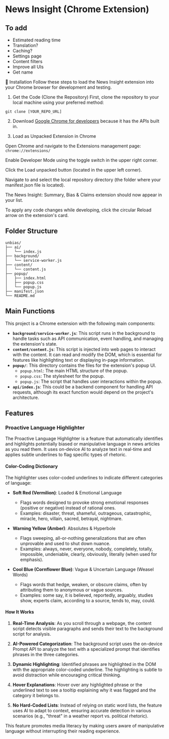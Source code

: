 # News Insight (Chrome Extension)


## To add
- Estimated reading time
- Translation?
- Caching?
- Settings page
- Content filters
- Improve all UIs
- Get name

🚀 Installation
Follow these steps to load the News Insight extension into your Chrome browser for development and testing.

1. Get the Code (Clone the Repository)
First, clone the repository to your local machine using your preferred method:

```
git clone [YOUR_REPO_URL]
```

2. Download [Google Chrome for developers](https://www.google.com/chrome/dev/) because it has the APIs built in.

3. Load as Unpacked Extension in Chrome

Open Chrome and navigate to the Extensions management page: ```chrome://extensions/```

Enable Developer Mode using the toggle switch in the upper right corner.

Click the Load unpacked button (located in the upper left corner).

Navigate to and select the local repository directory (the folder where your manifest.json file is located).

The News Insight: Summary, Bias & Claims extension should now appear in your list. 


To apply any code changes while developing, click the circular Reload arrow on the extension's card.



## Folder Structure

```
unbias/
├── ai/
│   └── index.js
├── background/
│   └── service-worker.js
├── content/
│   └── content.js
├── popup/
│   ├── index.html
│   ├── popup.css
│   └── popup.js
├── manifest.json
└── README.md
```

## Main Functions

This project is a Chrome extension with the following main components:

*   **`background/service-worker.js`**: This script runs in the background to handle tasks such as API communication, event handling, and managing the extension's state.
*   **`content/content.js`**: This script is injected into web pages to interact with the content. It can read and modify the DOM, which is essential for features like highlighting text or displaying in-page information.
*   **`popup/`**: This directory contains the files for the extension's popup UI.
    *   `popup.html`: The main HTML structure of the popup.
    *   `popup.css`: The stylesheet for the popup.
    *   `popup.js`: The script that handles user interactions within the popup.
*   **`api/index.js`**: This could be a backend component for handling API requests, although its exact function would depend on the project's architecture.

## Features

### Proactive Language Highlighter

The Proactive Language Highlighter is a feature that automatically identifies and highlights potentially biased or manipulative language in news articles as you read them. It uses on-device AI to analyze text in real-time and applies subtle underlines to flag specific types of rhetoric.

#### Color-Coding Dictionary

The highlighter uses color-coded underlines to indicate different categories of language:

- **Soft Red (Vermilion)**: Loaded & Emotional Language
  - Flags words designed to provoke strong emotional responses (positive or negative) instead of rational ones.
  - Examples: disaster, threat, shameful, outrageous, catastrophic, miracle, hero, villain, sacred, betrayal, nightmare.

- **Warning Yellow (Amber)**: Absolutes & Hyperbole
  - Flags sweeping, all-or-nothing generalizations that are often unprovable and used to shut down nuance.
  - Examples: always, never, everyone, nobody, completely, totally, impossible, undeniable, clearly, obviously, literally (when used for emphasis).

- **Cool Blue (Cornflower Blue)**: Vague & Uncertain Language (Weasel Words)
  - Flags words that hedge, weaken, or obscure claims, often by attributing them to anonymous or vague sources.
  - Examples: some say, it is believed, reportedly, arguably, studies show, experts claim, according to a source, tends to, may, could.

#### How It Works

1. **Real-Time Analysis**: As you scroll through a webpage, the content script detects visible paragraphs and sends their text to the background script for analysis.

2. **AI-Powered Categorization**: The background script uses the on-device Prompt API to analyze the text with a specialized prompt that identifies phrases in the three categories.

3. **Dynamic Highlighting**: Identified phrases are highlighted in the DOM with the appropriate color-coded underline. The highlighting is subtle to avoid distraction while encouraging critical thinking.

4. **Hover Explanations**: Hover over any highlighted phrase or the underlined text to see a tooltip explaining why it was flagged and the category it belongs to.

5. **No Hard-Coded Lists**: Instead of relying on static word lists, the feature uses AI to adapt to context, ensuring accurate detection in various scenarios (e.g., "threat" in a weather report vs. political rhetoric).

This feature promotes media literacy by making users aware of manipulative language without interrupting their reading experience.
